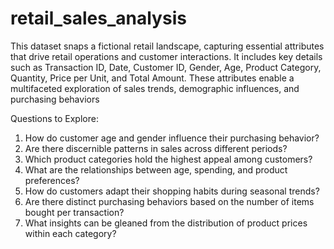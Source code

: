 # retail_sales_analysis

This dataset snaps a fictional retail landscape, capturing essential attributes that drive retail operations and customer interactions. It includes key details such as Transaction ID, Date, Customer ID, Gender, Age, Product Category, Quantity, Price per Unit, and Total Amount. These attributes enable a multifaceted exploration of sales trends, demographic influences, and purchasing behaviors

Questions to Explore:

1.  How do customer age and gender influence their purchasing behavior?
2.  Are there discernible patterns in sales across different periods?
3.  Which product categories hold the highest appeal among customers?
4.  What are the relationships between age, spending, and product preferences?
5.  How do customers adapt their shopping habits during seasonal trends?
6.  Are there distinct purchasing behaviors based on the number of items bought per transaction?
7.  What insights can be gleaned from the distribution of product prices within each category?
